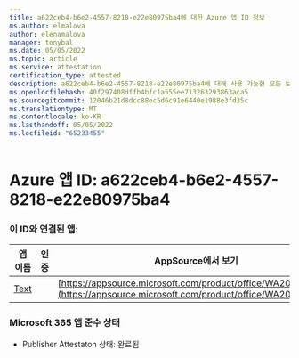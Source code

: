 ```yaml
---
title: a622ceb4-b6e2-4557-8218-e22e80975ba4에 대한 Azure 앱 ID 정보
ms.author: elmalova
author: elenamalova
manager: tonybal
ms.date: 05/05/2022
ms.topic: article
ms.service: attestation
certification_type: attested
description: a622ceb4-b6e2-4557-8218-e22e80975ba4에 대해 사용 가능한 모든 보안 및 규정 준수 정보입니다.
ms.openlocfilehash: 40f297408dffb4bfc1a555ee713263293863aca5
ms.sourcegitcommit: 12046b21d8dcc88ec5d6c91e6440e1988e3fd35c
ms.translationtype: MT
ms.contentlocale: ko-KR
ms.lasthandoff: 05/05/2022
ms.locfileid: "65233455"
---
```

# <a name="azure-app-id-a622ceb4-b6e2-4557-8218-e22e80975ba4"></a>Azure 앱 ID: a622ceb4-b6e2-4557-8218-e22e80975ba4


### <a name="apps-associated-with-this-id"></a>이 ID와 연결된 앱:
| **앱 이름** | **인증** | **AppSource에서 보기** |
|--------------|---------------|-----------------------|
| [Text](../forward/WA200000383.md) |  | [https://appsource.microsoft.com/product/office/WA200000383](https://appsource.microsoft.com/product/office/WA200000383) |

### <a name="microsoft-365-app-compliance-status"></a>Microsoft 365 앱 준수 상태
- Publisher Attestaton 상태: 완료됨
